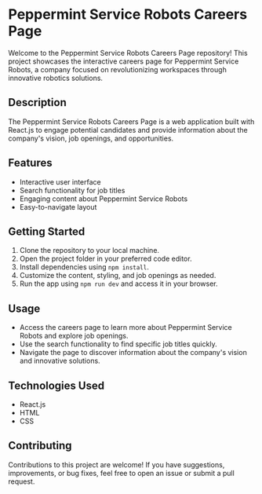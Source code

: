 # Peppermint Service Robots Careers Page

Welcome to the Peppermint Service Robots Careers Page repository! This project showcases the interactive careers page for Peppermint Service Robots, a company focused on revolutionizing workspaces through innovative robotics solutions.

## Description

The Peppermint Service Robots Careers Page is a web application built with React.js to engage potential candidates and provide information about the company's vision, job openings, and opportunities. 

## Features

- Interactive user interface
- Search functionality for job titles
- Engaging content about Peppermint Service Robots
- Easy-to-navigate layout

## Getting Started

1. Clone the repository to your local machine.
2. Open the project folder in your preferred code editor.
3. Install dependencies using `npm install`.
4. Customize the content, styling, and job openings as needed.
5. Run the app using `npm run dev` and access it in your browser.

## Usage

- Access the careers page to learn more about Peppermint Service Robots and explore job openings.
- Use the search functionality to find specific job titles quickly.
- Navigate the page to discover information about the company's vision and innovative solutions.

## Technologies Used

- React.js
- HTML
- CSS

## Contributing

Contributions to this project are welcome! If you have suggestions, improvements, or bug fixes, feel free to open an issue or submit a pull request.
